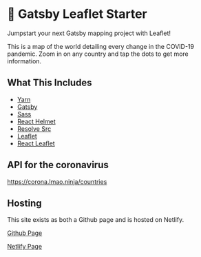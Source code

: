 # 🍃 Gatsby Leaflet Starter

Jumpstart your next Gatsby mapping project with Leaflet!

This is a map of the world detailing every change in the COVID-19 pandemic. Zoom in on any country and tap the dots to get more information.

## What This Includes
* [Yarn](https://yarnpkg.com/en/)
* [Gatsby](https://www.gatsbyjs.org/)
* [Sass](https://sass-lang.com)
* [React Helmet](https://github.com/nfl/react-helmet)
* [Resolve Src](https://github.com/alampros/gatsby-plugin-resolve-src)
* [Leaflet](https://leafletjs.com/)
* [React Leaflet](https://react-leaflet.js.org)

## API for the coronavirus

https://corona.lmao.ninja/countries

## Hosting

This site exists as both a Github page and is hosted on Netlify.

[Github Page](https://jean-oikonomou.github.io/COVID-19_MAP-Leaflet-Gatsby/)&nbsp;


[Netlify Page](https://vibrant-volhard-9c30de.netlify.com/)